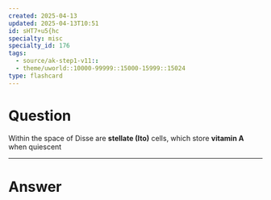 ```yaml
---
created: 2025-04-13
updated: 2025-04-13T10:51
id: sHT7+u5{hc
specialty: misc
specialty_id: 176
tags:
  - source/ak-step1-v11::
  - theme/uworld::10000-99999::15000-15999::15024
type: flashcard
---
```


# Question
Within the space of Disse are **stellate (Ito)** cells, which store **vitamin A** when quiescent

---

# Answer
